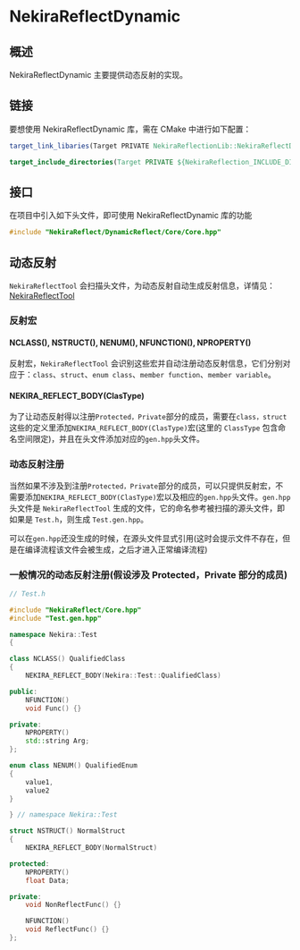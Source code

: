 # NekiraReflectDynamic

## 概述

NekiraReflectDynamic 主要提供动态反射的实现。

## 链接

要想使用 NekiraReflectDynamic 库，需在 CMake 中进行如下配置：

```cmake
target_link_libaries(Target PRIVATE NekiraReflectionLib::NekiraReflectDynamic)

target_include_directories(Target PRIVATE ${NekiraReflection_INCLUDE_DIRS})
```

## 接口

在项目中引入如下头文件，即可使用 NekiraReflectDynamic 库的功能

```cpp
#include "NekiraReflect/DynamicReflect/Core/Core.hpp"
```

## 动态反射

`NekiraReflectTool` 会扫描头文件，为动态反射自动生成反射信息，详情见：[NekiraReflectTool](/Documents/NekiraReflectTool/NekiraReflectTool.CN.MD)

### 反射宏

#### NCLASS(), NSTRUCT(), NENUM(), NFUNCTION(), NPROPERTY()

反射宏，`NekiraReflectTool` 会识别这些宏并自动注册动态反射信息，它们分别对应于：`class`、`struct`、`enum class`、`member function`、`member variable`。

#### NEKIRA_REFLECT_BODY(ClasType)

为了让动态反射得以注册`Protected，Private`部分的成员，需要在`class，struct`这些的定义里添加`NEKIRA_REFLECT_BODY(ClasType)`宏(这里的 `ClassType` 包含命名空间限定)，并且在头文件添加对应的`gen.hpp`头文件。

### 动态反射注册

当然如果不涉及到注册`Protected，Private`部分的成员，可以只提供反射宏，不需要添加`NEKIRA_REFLECT_BODY(ClasType)`宏以及相应的`gen.hpp`头文件。`gen.hpp`头文件是 `NekiraReflectTool` 生成的文件，它的命名参考被扫描的源头文件，即如果是 `Test.h`，则生成 `Test.gen.hpp`。

可以在`gen.hpp`还没生成的时候，在源头文件显式引用(这时会提示文件不存在，但是在编译流程该文件会被生成，之后才进入正常编译流程)

### 一般情况的动态反射注册(假设涉及 Protected，Private 部分的成员)

```cpp
// Test.h

#include "NekiraReflect/Core.hpp"
#include "Test.gen.hpp"

namespace Nekira::Test
{

class NCLASS() QualifiedClass
{
    NEKIRA_REFLECT_BODY(Nekira::Test::QualifiedClass)

public:
    NFUNCTION()
    void Func() {}

private:
    NPROPERTY()
    std::string Arg;
};

enum class NENUM() QualifiedEnum
{
    value1,
    value2
}

} // namespace Nekira::Test

struct NSTRUCT() NormalStruct
{
    NEKIRA_REFLECT_BODY(NormalStruct)

protected:
    NPROPERTY()
    float Data;

private:
    void NonReflectFunc() {}

    NFUNCTION()
    void ReflectFunc() {}
};

```
